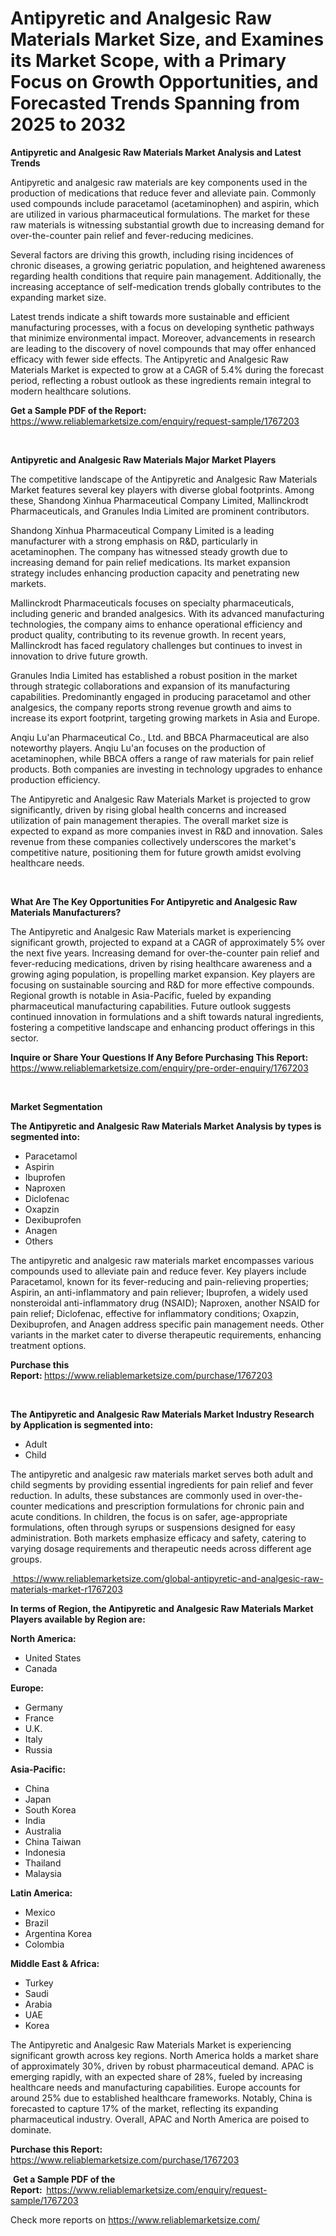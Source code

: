 <p><h1>Antipyretic and Analgesic Raw Materials Market Size, and Examines its Market Scope, with a Primary Focus on Growth Opportunities, and Forecasted Trends Spanning from 2025 to 2032</h1></p><p><strong>Antipyretic and Analgesic Raw Materials Market Analysis and Latest Trends</strong></p>
<p><p>Antipyretic and analgesic raw materials are key components used in the production of medications that reduce fever and alleviate pain. Commonly used compounds include paracetamol (acetaminophen) and aspirin, which are utilized in various pharmaceutical formulations. The market for these raw materials is witnessing substantial growth due to increasing demand for over-the-counter pain relief and fever-reducing medicines. </p><p>Several factors are driving this growth, including rising incidences of chronic diseases, a growing geriatric population, and heightened awareness regarding health conditions that require pain management. Additionally, the increasing acceptance of self-medication trends globally contributes to the expanding market size. </p><p>Latest trends indicate a shift towards more sustainable and efficient manufacturing processes, with a focus on developing synthetic pathways that minimize environmental impact. Moreover, advancements in research are leading to the discovery of novel compounds that may offer enhanced efficacy with fewer side effects. The Antipyretic and Analgesic Raw Materials Market is expected to grow at a CAGR of 5.4% during the forecast period, reflecting a robust outlook as these ingredients remain integral to modern healthcare solutions.</p></p>
<p><strong>Get a Sample PDF of the Report:&nbsp;</strong> <a href="https://www.reliablemarketsize.com/enquiry/request-sample/1767203?utm_campaign=1903&utm_medium=2&utm_source=Github&utm_content=ia&utm_term=02022025&utm_id=antipyretic-and-analgesic-raw-materials">https://www.reliablemarketsize.com/enquiry/request-sample/1767203</a></p>
<p>&nbsp;</p>
<p><strong>Antipyretic and Analgesic Raw Materials Major Market Players</strong></p>
<p><p>The competitive landscape of the Antipyretic and Analgesic Raw Materials Market features several key players with diverse global footprints. Among these, Shandong Xinhua Pharmaceutical Company Limited, Mallinckrodt Pharmaceuticals, and Granules India Limited are prominent contributors.</p><p>Shandong Xinhua Pharmaceutical Company Limited is a leading manufacturer with a strong emphasis on R&D, particularly in acetaminophen. The company has witnessed steady growth due to increasing demand for pain relief medications. Its market expansion strategy includes enhancing production capacity and penetrating new markets.</p><p>Mallinckrodt Pharmaceuticals focuses on specialty pharmaceuticals, including generic and branded analgesics. With its advanced manufacturing technologies, the company aims to enhance operational efficiency and product quality, contributing to its revenue growth. In recent years, Mallinckrodt has faced regulatory challenges but continues to invest in innovation to drive future growth.</p><p>Granules India Limited has established a robust position in the market through strategic collaborations and expansion of its manufacturing capabilities. Predominantly engaged in producing paracetamol and other analgesics, the company reports strong revenue growth and aims to increase its export footprint, targeting growing markets in Asia and Europe.</p><p>Anqiu Lu'an Pharmaceutical Co., Ltd. and BBCA Pharmaceutical are also noteworthy players. Anqiu Lu'an focuses on the production of acetaminophen, while BBCA offers a range of raw materials for pain relief products. Both companies are investing in technology upgrades to enhance production efficiency.</p><p>The Antipyretic and Analgesic Raw Materials Market is projected to grow significantly, driven by rising global health concerns and increased utilization of pain management therapies. The overall market size is expected to expand as more companies invest in R&D and innovation. Sales revenue from these companies collectively underscores the market's competitive nature, positioning them for future growth amidst evolving healthcare needs.</p></p>
<p>&nbsp;</p>
<p><strong>What Are The Key Opportunities For Antipyretic and Analgesic Raw Materials Manufacturers?</strong></p>
<p><p>The Antipyretic and Analgesic Raw Materials market is experiencing significant growth, projected to expand at a CAGR of approximately 5% over the next five years. Increasing demand for over-the-counter pain relief and fever-reducing medications, driven by rising healthcare awareness and a growing aging population, is propelling market expansion. Key players are focusing on sustainable sourcing and R&D for more effective compounds. Regional growth is notable in Asia-Pacific, fueled by expanding pharmaceutical manufacturing capabilities. Future outlook suggests continued innovation in formulations and a shift towards natural ingredients, fostering a competitive landscape and enhancing product offerings in this sector.</p></p>
<p><strong>Inquire or Share Your Questions If Any Before Purchasing This Report:</strong> <a href="https://www.reliablemarketsize.com/enquiry/pre-order-enquiry/1767203?utm_campaign=1903&utm_medium=2&utm_source=Github&utm_content=ia&utm_term=02022025&utm_id=antipyretic-and-analgesic-raw-materials">https://www.reliablemarketsize.com/enquiry/pre-order-enquiry/1767203</a></p>
<p>&nbsp;</p>
<p><strong>Market Segmentation</strong></p>
<p><strong>The Antipyretic and Analgesic Raw Materials Market Analysis by types is segmented into:</strong></p>
<p><ul><li>Paracetamol</li><li>Aspirin</li><li>Ibuprofen</li><li>Naproxen</li><li>Diclofenac</li><li>Oxapzin</li><li>Dexibuprofen</li><li>Anagen</li><li>Others</li></ul></p>
<p><p>The antipyretic and analgesic raw materials market encompasses various compounds used to alleviate pain and reduce fever. Key players include Paracetamol, known for its fever-reducing and pain-relieving properties; Aspirin, an anti-inflammatory and pain reliever; Ibuprofen, a widely used nonsteroidal anti-inflammatory drug (NSAID); Naproxen, another NSAID for pain relief; Diclofenac, effective for inflammatory conditions; Oxapzin, Dexibuprofen, and Anagen address specific pain management needs. Other variants in the market cater to diverse therapeutic requirements, enhancing treatment options.</p></p>
<p><strong>Purchase this Report:&nbsp;</strong><a href="https://www.reliablemarketsize.com/purchase/1767203?utm_campaign=1903&utm_medium=2&utm_source=Github&utm_content=ia&utm_term=02022025&utm_id=antipyretic-and-analgesic-raw-materials">https://www.reliablemarketsize.com/purchase/1767203</a></p>
<p>&nbsp;</p>
<p><strong>The Antipyretic and Analgesic Raw Materials Market Industry Research by Application is segmented into:</strong></p>
<p><ul><li>Adult</li><li>Child</li></ul></p>
<p><p>The antipyretic and analgesic raw materials market serves both adult and child segments by providing essential ingredients for pain relief and fever reduction. In adults, these substances are commonly used in over-the-counter medications and prescription formulations for chronic pain and acute conditions. In children, the focus is on safer, age-appropriate formulations, often through syrups or suspensions designed for easy administration. Both markets emphasize efficacy and safety, catering to varying dosage requirements and therapeutic needs across different age groups.</p></p>
<p><a href="https://www.reliablemarketsize.com/global-antipyretic-and-analgesic-raw-materials-market-r1767203?utm_campaign=1903&utm_medium=2&utm_source=Github&utm_content=ia&utm_term=02022025&utm_id=antipyretic-and-analgesic-raw-materials">&nbsp;https://www.reliablemarketsize.com/global-antipyretic-and-analgesic-raw-materials-market-r1767203</a></p>
<p><strong>In terms of Region, the Antipyretic and Analgesic Raw Materials Market Players available by Region are:</strong></p>
<p>
    <p> <strong> North America: </strong>
        <ul>
            <li>United States</li>
            <li>Canada</li>
        </ul>
        </p> 
    <p> <strong> Europe: </strong>
        <ul>
            <li>Germany</li>
            <li>France</li>
            <li>U.K.</li>
            <li>Italy</li>
            <li>Russia</li>
        </ul>
        </p> 
    <p> <strong> Asia-Pacific: </strong>
        <ul>
            <li>China</li>
            <li>Japan</li>
            <li>South Korea</li>
            <li>India</li>
            <li>Australia</li>
            <li>China Taiwan</li>
            <li>Indonesia</li>
            <li>Thailand</li>
            <li>Malaysia</li>
        </ul>
        </p> 
    <p> <strong> Latin America: </strong>
        <ul>
            <li>Mexico</li>
            <li>Brazil</li>
            <li>Argentina Korea</li>
            <li>Colombia</li>
        </ul>
        </p> 
    <p> <strong> Middle East & Africa: </strong>
        <ul>
            <li>Turkey</li>
            <li>Saudi</li>
            <li>Arabia</li>
            <li>UAE</li>
            <li>Korea</li>
        </ul>
    </p>
    </p>
<p><p>The Antipyretic and Analgesic Raw Materials Market is experiencing significant growth across key regions. North America holds a market share of approximately 30%, driven by robust pharmaceutical demand. APAC is emerging rapidly, with an expected share of 28%, fueled by increasing healthcare needs and manufacturing capabilities. Europe accounts for around 25% due to established healthcare frameworks. Notably, China is forecasted to capture 17% of the market, reflecting its expanding pharmaceutical industry. Overall, APAC and North America are poised to dominate.</p></p>
<p><strong>Purchase this Report: </strong><a href="https://www.reliablemarketsize.com/purchase/1767203?utm_campaign=1903&utm_medium=2&utm_source=Github&utm_content=ia&utm_term=02022025&utm_id=antipyretic-and-analgesic-raw-materials">https://www.reliablemarketsize.com/purchase/1767203</a></p>
<p>&nbsp;<strong>Get a Sample PDF of the Report:&nbsp;&nbsp;</strong><a href="https://www.reliablemarketsize.com/enquiry/request-sample/1767203?utm_campaign=1903&utm_medium=2&utm_source=Github&utm_content=ia&utm_term=02022025&utm_id=antipyretic-and-analgesic-raw-materials">https://www.reliablemarketsize.com/enquiry/request-sample/1767203</a></p>
<p><strong></strong></p>
<p>Check more reports on <a href="https://www.reliablemarketsize.com/?utm_campaign=1903&utm_medium=2&utm_source=Github&utm_content=ia&utm_term=02022025&utm_id=antipyretic-and-analgesic-raw-materials">https://www.reliablemarketsize.com/</a></p>
